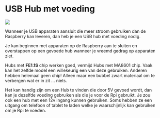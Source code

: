 # USB Hub met voeding

![](../en/hub.png)

Wanneer je USB apparaten aansluit die meer stroom gebruiken dan de Raspberry kan leveren, dan heb je een USB hub met voeding nodig.

Je kan beginnen met apparaten op de Raspberry aan te sluiten en overstappen op een gevoede hub wanneer je vreemd gedrag op apparaten ziet.

Hubs met **FE1.1S** chip werken goed,  vermijd Hubs met  MA8601 chip. Vaak kan het zelfde model een willekeurig een van deze gebruiken. Anderen hebben helemaal geen chip! Alleen maar een bubbel zwart materiaal om te verbergen wat er in zit ... niets.

Het kan handig zijn om een Hub te vinden die door 5V gevoed wordt, dan kan je dezelfde voeding gebruiken als die je voor de Rpi gebruikt.
Je zou ook een hub met een 12v ingang kunnen gebruiken. Soms hebben ze een uitgang om telefoon of tablet te laden welke je waarschijnlijk kan gebruiken om je Rpi te voeden. 
